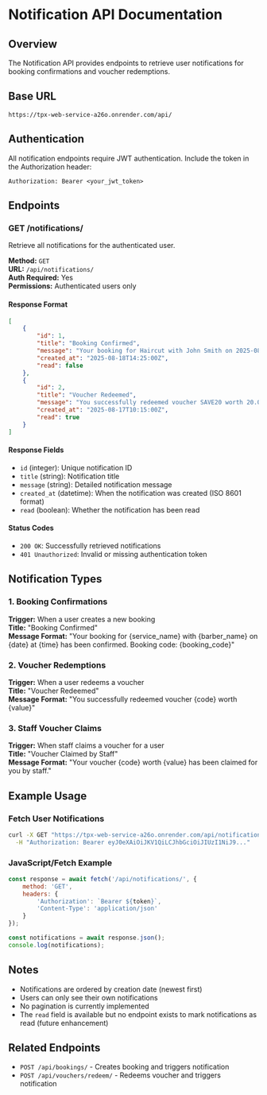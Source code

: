 # Notification API Documentation

## Overview
The Notification API provides endpoints to retrieve user notifications for booking confirmations and voucher redemptions.

## Base URL
```
https://tpx-web-service-a26o.onrender.com/api/
```

## Authentication
All notification endpoints require JWT authentication. Include the token in the Authorization header:
```
Authorization: Bearer <your_jwt_token>
```

## Endpoints

### GET /notifications/
Retrieve all notifications for the authenticated user.

**Method:** `GET`  
**URL:** `/api/notifications/`  
**Auth Required:** Yes  
**Permissions:** Authenticated users only  

#### Response Format
```json
[
    {
        "id": 1,
        "title": "Booking Confirmed",
        "message": "Your booking for Haircut with John Smith on 2025-08-18 at 14:30 has been confirmed. Booking code: BK-A7X9M2K1",
        "created_at": "2025-08-18T14:25:00Z",
        "read": false
    },
    {
        "id": 2,
        "title": "Voucher Redeemed",
        "message": "You successfully redeemed voucher SAVE20 worth 20.00",
        "created_at": "2025-08-17T10:15:00Z",
        "read": true
    }
]
```

#### Response Fields
- `id` (integer): Unique notification ID
- `title` (string): Notification title
- `message` (string): Detailed notification message
- `created_at` (datetime): When the notification was created (ISO 8601 format)
- `read` (boolean): Whether the notification has been read

#### Status Codes
- `200 OK`: Successfully retrieved notifications
- `401 Unauthorized`: Invalid or missing authentication token

## Notification Types

### 1. Booking Confirmations
**Trigger:** When a user creates a new booking  
**Title:** "Booking Confirmed"  
**Message Format:** "Your booking for {service_name} with {barber_name} on {date} at {time} has been confirmed. Booking code: {booking_code}"

### 2. Voucher Redemptions
**Trigger:** When a user redeems a voucher  
**Title:** "Voucher Redeemed"  
**Message Format:** "You successfully redeemed voucher {code} worth {value}"

### 3. Staff Voucher Claims
**Trigger:** When staff claims a voucher for a user  
**Title:** "Voucher Claimed by Staff"  
**Message Format:** "Your voucher {code} worth {value} has been claimed for you by staff."

## Example Usage

### Fetch User Notifications
```bash
curl -X GET "https://tpx-web-service-a26o.onrender.com/api/notifications/" \
  -H "Authorization: Bearer eyJ0eXAiOiJKV1QiLCJhbGciOiJIUzI1NiJ9..."
```

### JavaScript/Fetch Example
```javascript
const response = await fetch('/api/notifications/', {
    method: 'GET',
    headers: {
        'Authorization': `Bearer ${token}`,
        'Content-Type': 'application/json'
    }
});

const notifications = await response.json();
console.log(notifications);
```

## Notes
- Notifications are ordered by creation date (newest first)
- Users can only see their own notifications
- No pagination is currently implemented
- The `read` field is available but no endpoint exists to mark notifications as read (future enhancement)

## Related Endpoints
- `POST /api/bookings/` - Creates booking and triggers notification
- `POST /api/vouchers/redeem/` - Redeems voucher and triggers notification
